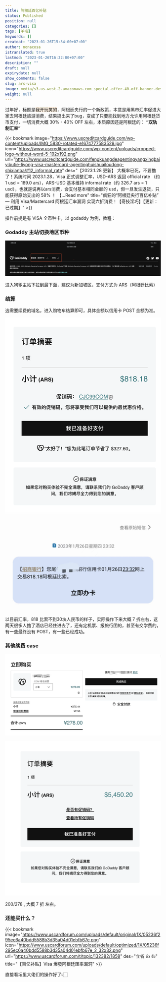 ```yaml
---
title: 阿根廷百亿补贴
status: Published
position: null
categories: []
tags: [羊毛]
keywords: []
createat: "2023-01-26T15:34:00+07:00"
author: nonacosa
istranslated: true
lastmod: "2023-01-26T16:32:00+07:00"
description: ""
draft: null
expirydate: null
show_comments: false
slug: ars-visa
image: media/s3.us-west-2.amazonaws.com_special-offer-40-off-banner-design-on-white-background-vector-illustration-R1XW7W.jpg
weight: null
---
```





过年好，标题是<span style="background-color: rgba(251, 236, 221, 1);">我开玩笑的</span>，阿根廷央行的一个新政策，本意是用黑市汇率促进大家去阿根廷旅游消费，结果搞出来了bug，变成了只要能找到地方允许用阿根廷货币支付，一切消费大概 30% - 40% OFF 左右，本质原因还是阿根廷的： **“双轨制汇率”** 

{{< bookmark image="https://www.uscreditcardguide.com/wp-content/uploads/IMG_5830-rotated-e1674777583529.jpg" icon="https://www.uscreditcardguide.com/wp-content/uploads/cropped-logo-without-word-5-192x192.png" url="https://www.uscreditcardguide.com/fengkuangdeagentingyangxingbaiyibutie-liyong-visa-mastercard-agentinghuishuailoudong-shixianba/#12_informal_rate"  des="【2023.1.28 更新】 大概率已死，不要撸了！系统时间 2023.1.28，Visa 正式调整汇率，USD-ARS 返回 official rate （约 1 usd = 189.0 ars），ARS-USD 基本维持 informal rate（约 326.7 ars = 1 usd），也就是说再以ars消费，会支付基本相同金额的 usd，但一旦发生退货，只能获得原始支出的 58% ！ 【...Read more"  title="疯狂的“阿根廷央行百亿补贴” — 利用 Visa/Mastercard 阿根廷汇率漏洞 实现六折消费！【奇技淫巧】【更新：已过期】"  >}}

<!--more-->操作前提是有 VISA 全币种卡，以 godaddy 为例，教程：

### Godaddy 主站切换地区币种
![](media/s3.us-west-2.amazonaws.com_932ac0b8-a1c0-48a0-93ad-115e5d21b02b.png)

进入狗爹主站下拉到最下面，建议为新加坡区，支付方式为 ARS（阿根廷比索）



### 结算
选需要续费的域名，进入购物车结算即可，具体金额以信用卡 POST 金额为准。

![](media/s3.us-west-2.amazonaws.com_30ebe666-7573-4efd-aa9a-5d0fdb390636.png)



![](media/s3.us-west-2.amazonaws.com_9a4024cb-b219-4011-9bb2-c3f6f865b758.png)

以目前汇率，818 比索不到30块人民币的样子，实际操作下来大概 7 折左右，这两天很多人撸了酒店已经住进去了，还有定机票、报旅行团的，甚至有交学费的，有一些最终没有 POST，有一些已经成功。



### 其他续费 case


![](media/s3.us-west-2.amazonaws.com_9175362b-1b3c-4f55-bde2-ffc8382f2085.png)

![](media/s3.us-west-2.amazonaws.com_4698bdae-3e3e-4781-a2ad-16e35a9a993a.png)

200/278 , 大概 7 折 左右。

### 还能买什么？
{{< bookmark image="https://www.uscardforum.com/uploads/default/original/1X/05236f295ec6a40bdd5588b3d35a04d01ebfb67e.png" icon="https://www.uscardforum.com/uploads/default/optimized/1X/05236f295ec6a40bdd5588b3d35a04d01ebfb67e_2_32x32.png" url="https://www.uscardforum.com/t/topic/132382/1858"  des="立省 👍 👍"  title="【百亿补贴】Visa 爆發阿根廷匯率漏洞"  >}}

直接看坛里大佬们的操作好了👆🏻

